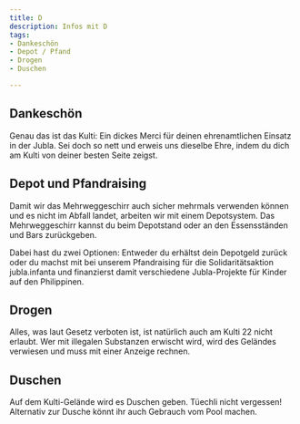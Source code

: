 ```yaml
---
title: D
description: Infos mit D
tags:
- Dankeschön
- Depot / Pfand
- Drogen
- Duschen

---
```


## Dankeschön
Genau das ist das Kulti: Ein dickes Merci für deinen ehrenamtlichen Einsatz in der Jubla. Sei doch so nett und erweis uns dieselbe Ehre, indem du dich am Kulti von deiner besten Seite zeigst.

## Depot und Pfandraising
Damit wir das Mehrweggeschirr auch sicher mehrmals verwenden können und es nicht im Abfall landet, arbeiten wir mit einem Depotsystem. Das Mehrweggeschirr kannst du beim Depotstand oder an den Essensständen und Bars zurückgeben.

Dabei hast du zwei Optionen: Entweder du erhältst dein Depotgeld zurück oder du machst mit bei unserem Pfandraising für die Solidaritätsaktion jubla.infanta und finanzierst damit verschiedene Jubla-Projekte für Kinder auf den Philippinen.

## Drogen
Alles, was laut Gesetz verboten ist, ist natürlich auch am Kulti 22 nicht erlaubt. Wer mit illegalen
Substanzen erwischt wird, wird des Geländes verwiesen und muss mit einer Anzeige rechnen.

## Duschen
Auf dem Kulti-Gelände wird es Duschen geben. Tüechli nicht vergessen! Alternativ zur Dusche könnt ihr auch Gebrauch vom Pool machen.

